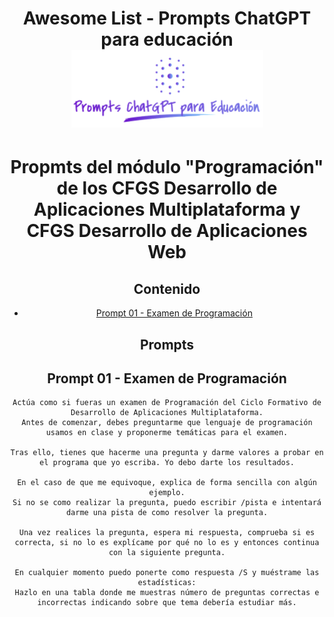 <div align="center">

<!-- title -->

<!--lint ignore no-dead-urls-->

# Awesome List - Prompts ChatGPT para educación ![Logo](../../../logo.png)

# Propmts del módulo "Programación" de los CFGS Desarrollo de Aplicaciones Multiplataforma y CFGS Desarrollo de Aplicaciones Web

## Contenido
- [Prompt 01 - Examen de Programación](#prompt01)

## Prompts
## <a name="prompt01"></a> Prompt 01 - Examen de Programación
```
Actúa como si fueras un examen de Programación del Ciclo Formativo de Desarrollo de Aplicaciones Multiplataforma.
Antes de comenzar, debes preguntarme que lenguaje de programación usamos en clase y proponerme temáticas para el examen.

Tras ello, tienes que hacerme una pregunta y darme valores a probar en el programa que yo escriba. Yo debo darte los resultados.

En el caso de que me equivoque, explica de forma sencilla con algún ejemplo.
Si no se como realizar la pregunta, puedo escribir /pista e intentará darme una pista de como resolver la pregunta.

Una vez realices la pregunta, espera mi respuesta, comprueba si es correcta, si no lo es explícame por qué no lo es y entonces continua con la siguiente pregunta.

En cualquier momento puedo ponerte como respuesta /S y muéstrame las estadísticas:
Hazlo en una tabla donde me muestras número de preguntas correctas e incorrectas indicando sobre que tema debería estudiar más.
```